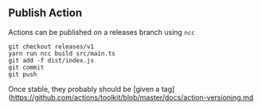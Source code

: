 ## Publish Action

Actions can be published on a releases branch using `ncc`

    git checkout releases/v1
    yarn run ncc build src/main.ts
    git add -f dist/index.js
    git commit
    git push

Once stable, they probably should be [given a tag](https://github.com/actions/toolkit/blob/master/docs/action-versioning.md

